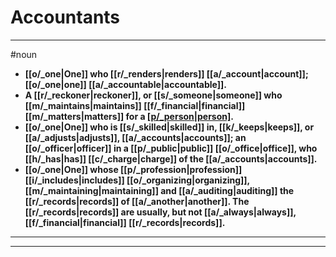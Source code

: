# Accountants
---
#noun
- **[[o/_one|One]] who [[r/_renders|renders]] [[a/_account|account]]; [[o/_one|one]] [[a/_accountable|accountable]].**
- **A [[r/_reckoner|reckoner]], or [[s/_someone|someone]] who [[m/_maintains|maintains]] [[f/_financial|financial]] [[m/_matters|matters]] for a [[p/_person|person]]([[s/_s|s]]).**
- **[[o/_one|One]] who is [[s/_skilled|skilled]] in, [[k/_keeps|keeps]], or [[a/_adjusts|adjusts]], [[a/_accounts|accounts]]; an [[o/_officer|officer]] in a [[p/_public|public]] [[o/_office|office]], who [[h/_has|has]] [[c/_charge|charge]] of the [[a/_accounts|accounts]].**
- **[[o/_one|One]] whose [[p/_profession|profession]] [[i/_includes|includes]] [[o/_organizing|organizing]], [[m/_maintaining|maintaining]] and [[a/_auditing|auditing]] the [[r/_records|records]] of [[a/_another|another]]. The [[r/_records|records]] are usually, but not [[a/_always|always]], [[f/_financial|financial]] [[r/_records|records]].**
---
---
